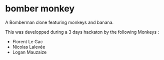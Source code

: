 # bomber monkey

A Bomberman clone featuring monkeys and banana.

This was developped during a 3 days hackaton by the following Monkeys :
- Florent Le Gac
- Nicolas Lalevée
- Logan Mauzaize 
